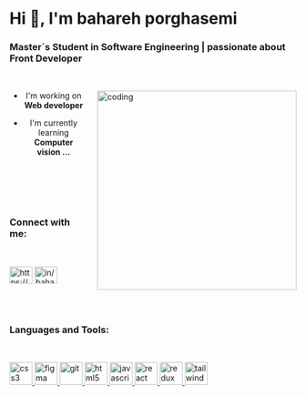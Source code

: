 # Hi 👋, I'm bahareh porghasemi

### Master`s Student in Software Engineering | passionate about Front Developer
</br>
<div>
    <div style=" float:right; margin-left: 20px;">
        <img align='right' width='350' alt='coding' src="https://image2url.com/images/1761585516963-678c9566-8dad-4940-bfd6-646b7f62c670.jpg" width="200"/>
    </div>
    
  <div style="text-align: center;">
        
- I'm working on **Web developer**

- I'm currently learning **Computer vision ...**

    </div>
</div>

</br></br></br></br> 

<h3 align="left">Connect with me:</h3>
</br>
<p align="left">
<a href="https://github.com/https://github.com/Baharehporghasemi" target="blank"><img align="center" src="https://raw.githubusercontent.com/rahuldkjain/github-profile-readme-generator/master/src/images/icons/Social/github.svg" alt="https://github.com/Baharehporghasemi" height="30" width="40" /></a>
<a href="https://linkedin.com/in/in/bahareh-porghasemi-8815271ab" target="blank"><img align="center" src="https://raw.githubusercontent.com/rahuldkjain/github-profile-readme-generator/master/src/images/icons/Social/linked-in-alt.svg" alt="in/bahareh-porghasemi-8815271ab" height="30" width="40" /></a>
</p>

</br></br>

<h3 align="left">Languages and Tools:</h3>
</br>
<p align="left"> <a href="https://developer.mozilla.org/en-US/docs/Web/css3" target="_blank" rel="noreferrer"> <img src="https://skillicons.dev/icons?i=css" alt="css3" width="40" height="40"/> </a> <a href="https://developer.mozilla.org/en-US/docs/Web/figma" target="_blank" rel="noreferrer"> <img src="https://skillicons.dev/icons?i=figma" alt="figma" width="40" height="40"/> </a> <a href="https://developer.mozilla.org/en-US/docs/Web/git" target="_blank" rel="noreferrer"> <img src="https://skillicons.dev/icons?i=git" alt="git" width="40" height="40"/> </a> <a href="https://developer.mozilla.org/en-US/docs/Web/html5" target="_blank" rel="noreferrer"> <img src="https://skillicons.dev/icons?i=html" alt="html5" width="40" height="40"/> </a> <a href="https://developer.mozilla.org/en-US/docs/Web/javascript" target="_blank" rel="noreferrer"> <img src="https://skillicons.dev/icons?i=js" alt="javascript" width="40" height="40"/> </a> <a href="https://developer.mozilla.org/en-US/docs/Web/react" target="_blank" rel="noreferrer"> <img src="https://skillicons.dev/icons?i=react" alt="react" width="40" height="40"/> </a> <a href="https://developer.mozilla.org/en-US/docs/Web/redux" target="_blank" rel="noreferrer"> <img src="https://skillicons.dev/icons?i=redux" alt="redux" width="40" height="40"/> </a> <a href="https://developer.mozilla.org/en-US/docs/Web/tailwind" target="_blank" rel="noreferrer"> <img src="https://skillicons.dev/icons?i=tailwind" alt="tailwind" width="40" height="40"/> </a></p>
